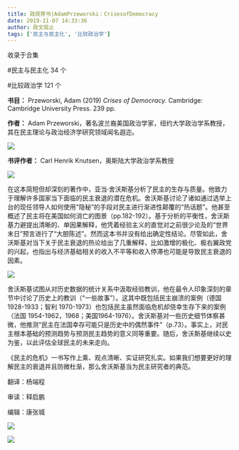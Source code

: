 ```yaml
---
title: 政观荐书|AdamPrzeworski：CrisesofDemocracy
date: 2019-11-07 14:33:36
author: 政文观止
tags: ['民主与民主化', '比较政治学']
---
```



收录于合集

#民主与民主化 34 个

#比较政治学 121 个

**书目：** Przeworski, Adam (2019) _Crises of Democracy._ Cambridge: Cambridge
University Press. 239 pp.

 **作者：** Adam Przeworski，著名波兰裔美国政治学家，纽约大学政治学系教授，其在民主理论与政治经济学研究领域闻名遐迩。

  

![](/images/374/2.jpeg)

  

 **书评作者：** Carl Henrik Knutsen，奥斯陆大学政治学系教授

  

![](/images/374/3.jpeg)

  

  

在这本简短但却深刻的著作中，亚当·舍沃斯基分析了民主的生存与质量。他致力于理解许多国家当下面临的民主衰退的潜在危机。舍沃斯基讨论了诸如通过选举上台的现任领导人如何使用“隐秘”的手段对民主进行渐进性颠覆的“热话题”。他甚至概述了民主将在美国如何消亡的图景（pp.182-192）。基于分析的平衡性，舍沃斯基力避提出清晰的、单因果解释，他凭着经验主义的直觉对之前很少论及的“世界末日”预言进行了“大胆陈述”。然而这本书并没有给出确定性结论。尽管如此，舍沃斯基对当下关于民主衰退的热论给出了几重解释，比如激增的极化、极右翼政党的兴起，也指出与经济基础相关的收入不平等和收入停滞也可能是导致民主衰退的因素。

  

![](/images/374/4.jpeg)

  

舍沃斯基试图从对历史数据的统计关系中汲取经验教训，他在最令人印象深刻的章节中讨论了历史上的教训（“一些故事”）。这其中既包括民主崩溃的案例（德国
1928-1933；智利 1970-1973）也包括民主虽然面临危机却侥幸生存下来的案例（法国
1954-1962，1968；美国1964-1976）。舍沃斯基对一些历史细节体察甚微，他推测“民主在法国幸存可能只是历史中的偶然事件”（p.73）。事实上，对民主根本基础的预测趋势与预测民主趋势的意义同等重要。随后，舍沃斯基继续以史为鉴，以此评估全球民主的未来走向。

  

《民主的危机》一书写作上乘、观点清晰、实证研究扎实。如果我们想要更好的理解民主的衰退并且防微杜渐，那么舍沃斯基当为民主研究者的典范。

  

翻译：杨端程  

审读：释启鹏

编辑：康张城

![](/images/374/5.jpeg)

  
![](/images/374/6.jpeg)

  

